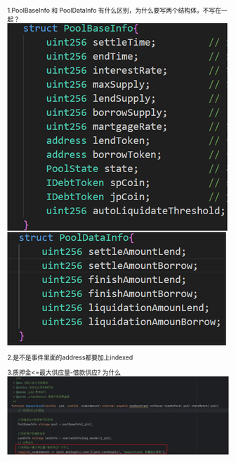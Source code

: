 1.PoolBaseInfo 和 PoolDataInfo 有什么区别，为什么要写两个结构体，不写在一起？
<img src="./image.png">
<img src="./image-1.png">

2.是不是事件里面的address都要加上indexed

3.质押金<=最大供应量-借款供应? 为什么
<img src="./img.png">
